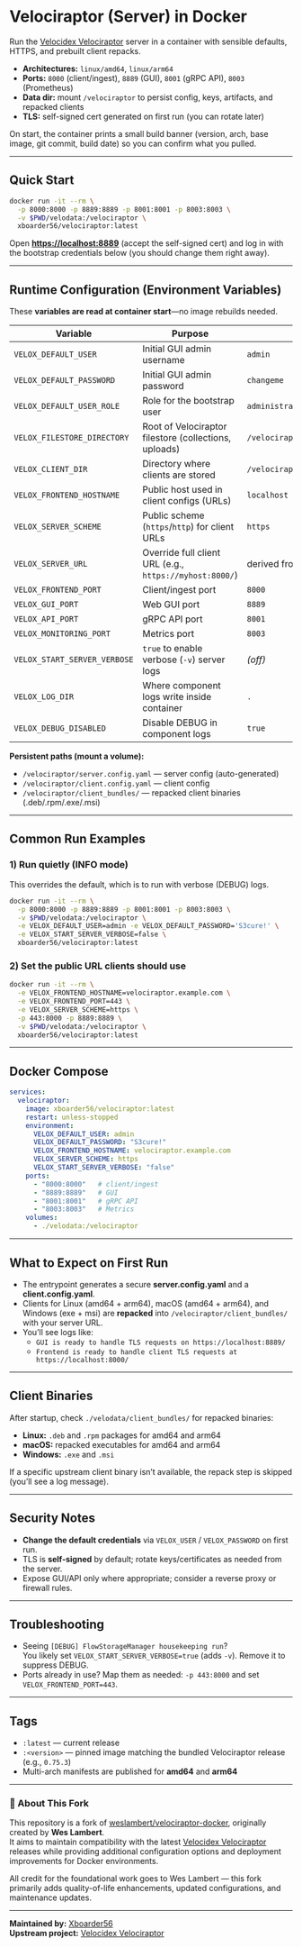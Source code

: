 # Velociraptor (Server) in Docker

Run the [Velocidex Velociraptor](https://github.com/Velocidex/velociraptor) server in a container with sensible defaults, HTTPS, and prebuilt client repacks.

- **Architectures:** `linux/amd64`, `linux/arm64`
- **Ports:** `8000` (client/ingest), `8889` (GUI), `8001` (gRPC API), `8003` (Prometheus)
- **Data dir:** mount `/velociraptor` to persist config, keys, artifacts, and repacked clients
- **TLS:** self-signed cert generated on first run (you can rotate later)

On start, the container prints a small build banner (version, arch, base image, git commit, build date) so you can confirm what you pulled.

---

## Quick Start

```bash
docker run -it --rm \
  -p 8000:8000 -p 8889:8889 -p 8001:8001 -p 8003:8003 \
  -v $PWD/velodata:/velociraptor \
  xboarder56/velociraptor:latest
```

Open [**https://localhost:8889**](https://localhost:8889) (accept the self-signed cert) and log in with the bootstrap credentials below (you should change them right away).

---

## Runtime Configuration (Environment Variables)

These **variables are read at container start**—no image rebuilds needed.

| Variable                     | Purpose                                                 | Default                         |
| ---------------------------- | ------------------------------------------------------- | ------------------------------- |
| `VELOX_DEFAULT_USER`         | Initial GUI admin username                              | `admin`                         |
| `VELOX_DEFAULT_PASSWORD`     | Initial GUI admin password                              | `changeme`                      |
| `VELOX_DEFAULT_USER_ROLE`    | Role for the bootstrap user                             | `administrator`                 |
| `VELOX_FILESTORE_DIRECTORY`  | Root of Velociraptor filestore (collections, uploads)   | `/velociraptor/file_store`      |
| `VELOX_CLIENT_DIR`           | Directory where clients are stored                      | `/velociraptor/client_bundles}` |
| `VELOX_FRONTEND_HOSTNAME`    | Public host used in client configs (URLs)               | `localhost`                     |
| `VELOX_SERVER_SCHEME`        | Public scheme (`https`/`http`) for client URLs          | `https`                         |
| `VELOX_SERVER_URL`           | Override full client URL (e.g., `https://myhost:8000/`) | derived from scheme/host/port   |
| `VELOX_FRONTEND_PORT`        | Client/ingest port                                      | `8000`                          |
| `VELOX_GUI_PORT`             | Web GUI port                                            | `8889`                          |
| `VELOX_API_PORT`             | gRPC API port                                           | `8001`                          |
| `VELOX_MONITORING_PORT`      | Metrics port                                            | `8003`                          |
| `VELOX_START_SERVER_VERBOSE` | `true` to enable verbose (`-v`) server logs             | *(off)*                         |
| `VELOX_LOG_DIR`              | Where component logs write inside container             | `.`                             |
| `VELOX_DEBUG_DISABLED`       | Disable DEBUG in component logs                         | `true`                          |

**Persistent paths (mount a volume):**

- `/velociraptor/server.config.yaml` — server config (auto-generated)
- `/velociraptor/client.config.yaml` — client config
- `/velociraptor/client_bundles/` — repacked client binaries (.deb/.rpm/.exe/.msi)

---

## Common Run Examples

### 1) Run quietly (INFO mode)

This overrides the default, which is to run with verbose (DEBUG) logs.

```bash
docker run -it --rm \
  -p 8000:8000 -p 8889:8889 -p 8001:8001 -p 8003:8003 \
  -v $PWD/velodata:/velociraptor \
  -e VELOX_DEFAULT_USER=admin -e VELOX_DEFAULT_PASSWORD='S3cure!' \
  -e VELOX_START_SERVER_VERBOSE=false \
  xboarder56/velociraptor:latest
```

### 2) Set the public URL clients should use

```bash
docker run -it --rm \
  -e VELOX_FRONTEND_HOSTNAME=velociraptor.example.com \
  -e VELOX_FRONTEND_PORT=443 \
  -e VELOX_SERVER_SCHEME=https \
  -p 443:8000 -p 8889:8889 \
  -v $PWD/velodata:/velociraptor \
  xboarder56/velociraptor:latest
```

---

## Docker Compose

```yaml
services:
  velociraptor:
    image: xboarder56/velociraptor:latest
    restart: unless-stopped
    environment:
      VELOX_DEFAULT_USER: admin
      VELOX_DEFAULT_PASSWORD: "S3cure!"
      VELOX_FRONTEND_HOSTNAME: velociraptor.example.com
      VELOX_SERVER_SCHEME: https
      VELOX_START_SERVER_VERBOSE: "false"
    ports:
      - "8000:8000"   # client/ingest
      - "8889:8889"   # GUI
      - "8001:8001"   # gRPC API
      - "8003:8003"   # Metrics
    volumes:
      - ./velodata:/velociraptor
```

---

## What to Expect on First Run

- The entrypoint generates a secure **server.config.yaml** and a **client.config.yaml**.
- Clients for Linux (amd64 + arm64), macOS (amd64 + arm64), and Windows (exe + msi) are **repacked** into `/velociraptor/client_bundles/` with your server URL.
- You’ll see logs like:
  - `GUI is ready to handle TLS requests on https://localhost:8889/`
  - `Frontend is ready to handle client TLS requests at https://localhost:8000/`

---

## Client Binaries

After startup, check `./velodata/client_bundles/` for repacked binaries:

- **Linux:** `.deb` and `.rpm` packages for amd64 and arm64
- **macOS:** repacked executables for amd64 and arm64
- **Windows:** `.exe` and `.msi`

If a specific upstream client binary isn’t available, the repack step is skipped (you’ll see a log message).

---

## Security Notes

- **Change the default credentials** via `VELOX_USER` / `VELOX_PASSWORD` on first run.
- TLS is **self-signed** by default; rotate keys/certificates as needed from the server.
- Expose GUI/API only where appropriate; consider a reverse proxy or firewall rules.

---

## Troubleshooting

- Seeing `[DEBUG] FlowStorageManager housekeeping run`?\
  You likely set `VELOX_START_SERVER_VERBOSE=true` (adds `-v`). Remove it to suppress DEBUG.
- Ports already in use? Map them as needed: `-p 443:8000` and set `VELOX_FRONTEND_PORT=443`.

---

## Tags

- `:latest` — current release
- `:<version>` — pinned image matching the bundled Velociraptor release (e.g., `0.75.3`)
- Multi-arch manifests are published for **amd64** and **arm64**

---

### 🧩 About This Fork

This repository is a fork of [weslambert/velociraptor-docker](https://github.com/weslambert/velociraptor-docker), originally created by **Wes Lambert**.  
It aims to maintain compatibility with the latest [Velocidex Velociraptor](https://github.com/Velocidex/velociraptor) releases while providing additional configuration options and deployment improvements for Docker environments.

All credit for the foundational work goes to Wes Lambert — this fork primarily adds quality-of-life enhancements, updated configurations, and maintenance updates.

---

**Maintained by:** [Xboarder56](https://github.com/Xboarder56)  
**Upstream project:** [Velocidex Velociraptor](https://github.com/Velocidex/velociraptor)